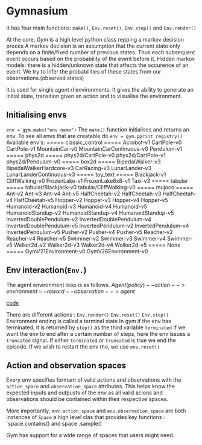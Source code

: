 # Gymnasium

It has four main functions: `make()`, `Env.reset()`, `Env.step()` and `Env.render()`

At the core, Gym is a high level python class repping a markov decision proces
A markov decision is an assumption that the current state only depends on a finite/fixed number of previous states.
Thus each subsequent event occurs based on the probability of the event before it.
Hidden markov models: there is a hidden/unknown state that affects the occurence of an event. We try to infer the probabilities of these states.from our observations.(observed states)

It is used for single agent rl environments.
It gives the ability to generate an initial state, transition given an action and to visualise  the environment.


## Initialising envs

`env = gym.make("env name")`
The `make()` function initialises and returns an env.
To see all envs that are creatable do `env = gym.pprint_registry()`
Available env's:
===== classic_control =====
Acrobot-v1             CartPole-v0            CartPole-v1
MountainCar-v0         MountainCarContinuous-v0 Pendulum-v1
===== phys2d =====
phys2d/CartPole-v0     phys2d/CartPole-v1     phys2d/Pendulum-v0
===== box2d =====
BipedalWalker-v3       BipedalWalkerHardcore-v3 CarRacing-v3
LunarLander-v3         LunarLanderContinuous-v3
===== toy_text =====
Blackjack-v1           CliffWalking-v0        FrozenLake-v1
FrozenLake8x8-v1       Taxi-v3
===== tabular =====
tabular/Blackjack-v0   tabular/CliffWalking-v0
===== mujoco =====
Ant-v2                 Ant-v3                 Ant-v4
Ant-v5                 HalfCheetah-v2         HalfCheetah-v3
HalfCheetah-v4         HalfCheetah-v5         Hopper-v2
Hopper-v3              Hopper-v4              Hopper-v5
Humanoid-v2            Humanoid-v3            Humanoid-v4
Humanoid-v5            HumanoidStandup-v2     HumanoidStandup-v4
HumanoidStandup-v5     InvertedDoublePendulum-v2 InvertedDoublePendulum-v4
InvertedDoublePendulum-v5 InvertedPendulum-v2    InvertedPendulum-v4
InvertedPendulum-v5    Pusher-v2              Pusher-v4
Pusher-v5              Reacher-v2             Reacher-v4
Reacher-v5             Swimmer-v2             Swimmer-v3
Swimmer-v4             Swimmer-v5             Walker2d-v2
Walker2d-v3            Walker2d-v4            Walker2d-v5
===== None =====
GymV21Environment-v0   GymV26Environment-v0

## Env interaction(`Env.`)

The agent environment loop is as follows.
$Agent(policy) --action--> environment --reward--observation--> agent$

[code](https://github.com/toxxicblood/learning/blob/main/AI/quick_learn/openAI_gym/gymnasium_practice.py)

There are different actions :
`Env.render()`
`Env.reset()`
`Env.step()`
Environment ending is called a terminal state
In gym if the env has terminated, it is returned by `step()`  as the third variable `terminated`
If we want the env to end after a certain number of steps, here the env issues a `truncated` signal.
If either `terminated` or `truncated` is true we end the episode.
If we wish to restart the env tho, we  use `env.reset()`

## Action and observation spaces

Every env specifies formant of valid actions and observations with the `action_space` and `observation_space` attributes.
This helps know the expected inputs and outpusts of the env as all valid acions and observations should be contained within their respective spaces.

More importantly, `env.action_space` and `env.observation_space` are both instances of `Space` a high level clas that provides key functions : `space.contains() and space .sample()

Gym has support for a wide range of spaces that users might need.